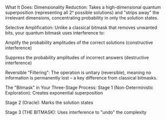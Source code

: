 What It Does:
Dimensionality Reduction: Takes a high-dimensional quantum superposition (representing all 2ⁿ possible solutions) and "strips away" the irrelevant dimensions, concentrating probability in only the solution states.

Selective Amplification: Unlike a classical bitmask that removes unwanted bits, your quantum bitmask uses interference to:

Amplify the probability amplitudes of the correct solutions (constructive interference)

Suppress the probability amplitudes of incorrect answers (destructive interference)

Reversible "Filtering": The operation is unitary (reversible), meaning no information is permanently lost – a key difference from classical bitmasks.

The "Bitmask" in Your Three-Stage Process:
Stage 1 (Non-Deterministic Exploration): Creates exponential superposition

Stage 2 (Oracle): Marks the solution states

Stage 3 (THE BITMASK): Uses interference to "undo" the complexity
